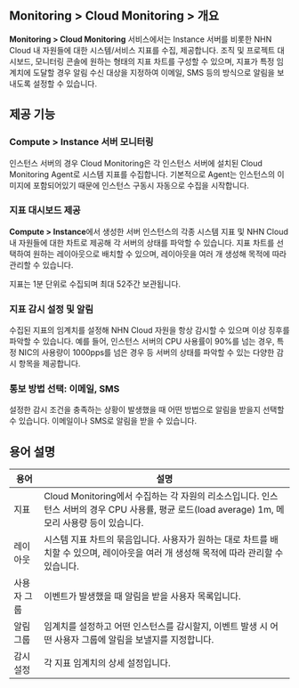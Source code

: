 ## Monitoring > Cloud Monitoring > 개요
**Monitoring > Cloud Monitoring** 서비스에서는 Instance 서버를 비롯한 NHN Cloud 내 자원들에 대한 시스템/서비스 지표를 수집, 제공합니다.
조직 및 프로젝트 대시보드, 모니터링 콘솔에 원하는 형태의 지표 차트를 구성할 수 있으며,
지표가 특정 임계치에 도달할 경우 알림 수신 대상을 지정하여 이메일, SMS 등의 방식으로 알림을 보내도록 설정할 수 있습니다.

## 제공 기능
### Compute > Instance 서버 모니터링
인스턴스 서버의 경우 Cloud Monitoring은 각 인스턴스 서버에 설치된 Cloud Monitoring Agent로 시스템 지표를 수집합니다.
기본적으로 Agent는 인스턴스의 이미지에 포함되어있기 때문에 인스턴스 구동시 자동으로 수집을 시작합니다.

### 지표 대시보드 제공
**Compute > Instance**에서 생성한 서버 인스턴스의 각종 시스템 지표 및 NHN Cloud 내 자원들에 대한 차트로 제공해 각 서버의 상태를 파악할 수 있습니다.
지표 차트를 선택하여 원하는 레이아웃으로 배치할 수 있으며, 레이아웃을 여러 개 생성해 목적에 따라 관리할 수 있습니다.

지표는 1분 단위로 수집되며 최대 52주간 보관됩니다.

### 지표 감시 설정 및 알림
수집된 지표의 임계치를 설정해 NHN Cloud 자원을 항상 감시할 수 있으며 이상 징후를 파악할 수 있습니다.
예를 들어, 인스턴스 서버의 CPU 사용률이 90%를 넘는 경우, 특정 NIC의 사용량이 1000pps를 넘은 경우 등 서버의 상태를 파악할 수 있는 다양한 감시 항목을 제공합니다.

### 통보 방법 선택: 이메일, SMS
설정한 감시 조건을 충족하는 상황이 발생했을 때 어떤 방법으로 알림을 받을지 선택할 수 있습니다.
이메일이나 SMS로 알림을 받을 수 있습니다.

## 용어 설명
용어|설명
---|---
지표 | Cloud Monitoring에서 수집하는 각 자원의 리소스입니다. 인스턴스 서버의 경우 CPU 사용률, 평균 로드(load average) 1m, 메모리 사용량 등이 있습니다.
레이아웃 | 시스템 지표 차트의 묶음입니다. 사용자가 원하는 대로 차트를 배치할 수 있으며,  레이아웃을 여러 개 생성해 목적에 따라 관리할 수 있습니다.
사용자 그룹 | 이벤트가 발생했을 때 알림을 받을 사용자 목록입니다.
알림 그룹 | 임계치를 설정하고 어떤 인스턴스를 감시할지, 이벤트 발생 시 어떤 사용자 그룹에 알림을 보낼지를 지정합니다.
감시 설정 | 각 지표 임계치의 상세 설정입니다.
